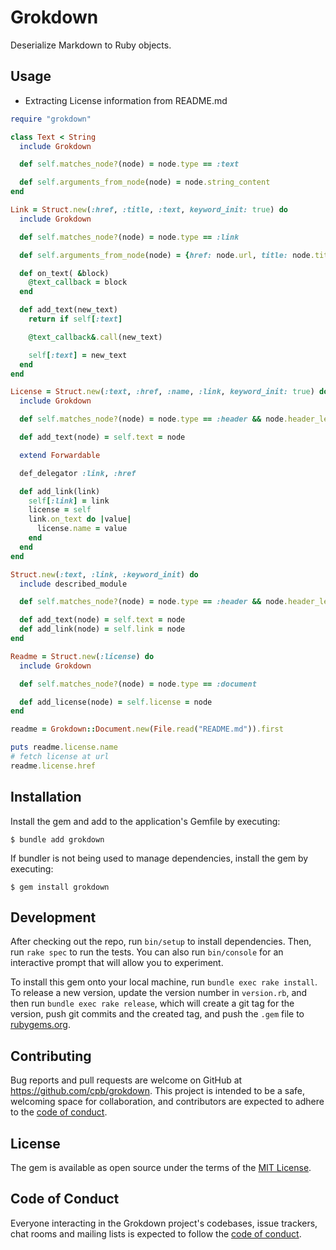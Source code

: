 # Grokdown

Deserialize Markdown to Ruby objects.

## Usage

- Extracting License information from README.md

```ruby
require "grokdown"

class Text < String
  include Grokdown

  def self.matches_node?(node) = node.type == :text

  def self.arguments_from_node(node) = node.string_content
end

Link = Struct.new(:href, :title, :text, keyword_init: true) do
  include Grokdown

  def self.matches_node?(node) = node.type == :link

  def self.arguments_from_node(node) = {href: node.url, title: node.title}

  def on_text( &block)
    @text_callback = block
  end

  def add_text(new_text)
    return if self[:text]

    @text_callback&.call(new_text)

    self[:text] = new_text
  end
end

License = Struct.new(:text, :href, :name, :link, keyword_init: true) do
  include Grokdown

  def self.matches_node?(node) = node.type == :header && node.header_level == 2 && node.first_child.string_content == "License"

  def add_text(node) = self.text = node

  extend Forwardable

  def_delegator :link, :href

  def add_link(link)
    self[:link] = link
    license = self
    link.on_text do |value|
      license.name = value
    end
  end
end

Struct.new(:text, :link, :keyword_init) do
  include described_module

  def self.matches_node?(node) = node.type == :header && node.header_level == 2

  def add_text(node) = self.text = node
  def add_link(node) = self.link = node
end

Readme = Struct.new(:license) do
  include Grokdown

  def self.matches_node?(node) = node.type == :document

  def add_license(node) = self.license = node
end

readme = Grokdown::Document.new(File.read("README.md")).first

puts readme.license.name
# fetch license at url
readme.license.href
```

## Installation

Install the gem and add to the application's Gemfile by executing:

    $ bundle add grokdown

If bundler is not being used to manage dependencies, install the gem by executing:

    $ gem install grokdown

## Development

After checking out the repo, run `bin/setup` to install dependencies. Then, run `rake spec` to run the tests. You can also run `bin/console` for an interactive prompt that will allow you to experiment.

To install this gem onto your local machine, run `bundle exec rake install`. To release a new version, update the version number in `version.rb`, and then run `bundle exec rake release`, which will create a git tag for the version, push git commits and the created tag, and push the `.gem` file to [rubygems.org](https://rubygems.org).

## Contributing

Bug reports and pull requests are welcome on GitHub at https://github.com/cpb/grokdown. This project is intended to be a safe, welcoming space for collaboration, and contributors are expected to adhere to the [code of conduct](https://github.com/cpb/grokdown/blob/main/CODE_OF_CONDUCT.md).

## License

The gem is available as open source under the terms of the [MIT License](https://opensource.org/licenses/MIT).

## Code of Conduct

Everyone interacting in the Grokdown project's codebases, issue trackers, chat rooms and mailing lists is expected to follow the [code of conduct](https://github.com/cpb/grokdown/blob/main/CODE_OF_CONDUCT.md).
